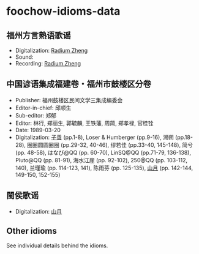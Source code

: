 ﻿# foochow-idioms-data

## 福州方言熟语歌谣
- Digitalization: [Radium Zheng](https://github.com/ztl8702)
- Sound: 
- Recording: [Radium Zheng](https://github.com/ztl8702)

## 中国谚语集成福建卷・福州市鼓楼区分卷
- Publisher: 福州鼓楼区民间文学三集成编委会
- Editor-in-chief: 邱顺生
- Sub-editor: 郑郁
- Editor: 林行, 郑丽生, 郭毓麟, 王铁藩, 周简, 郑孝禄, 官桂铨
- Date: 1989-03-20
- Digitalization: [子善](https://github.com/DDFShanyu) (pp.1-8), Loser & Humberger (pp.9-16), 溯朔 (pp.18-28), 圈圈圆圆圈圈 (pp.29-32, 40-46), 缪若佳 (pp.33-40, 145-148), 简兮 (pp. 48-58), はなび@QQ (pp. 60-70), LinSQ@QQ (pp.71-79, 136-138), Pluto@QQ (pp. 81-91), 海水江崖 (pp. 92-102), 250@QQ (pp. 103-112, 140), 兰瑾瑜 (pp. 114-123, 141), 陈雨芬 (pp. 125-135), [山月](https://github.com/Guanchishan) (pp. 142-144, 149-150, 152-155)

## 閩侯歌谣
- Digitalization: [山月](https://github.com/Guanchishan)

## Other idioms
See individual details behind the idioms.